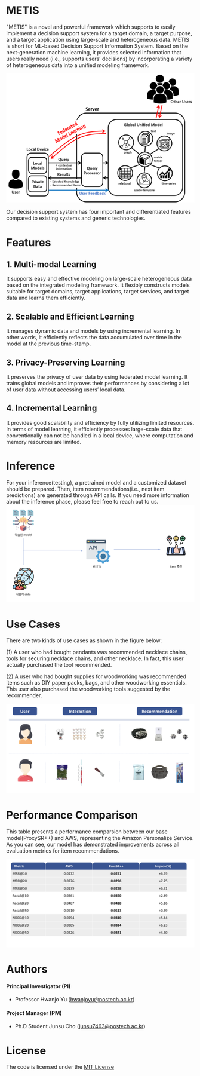 # METIS

"METIS" is a novel and powerful framework which supports to easily implement a decision support system for a target domain, a target purpose, and a target application using large-scale and heterogeneous data.
METIS is short for ML-based Decision Support Information System. 
Based on the next-generation machine learning, it provides selected information that users really need (i.e., supports users’ decisions) by incorporating a variety of heterogeneous data into a unified modeling framework.

[<img src="./blob/figures/using_scenario.png">](http://di.postech.ac.kr/)

Our decision support system has four important and differentiated features compared to existing systems and generic technologies.

# Features

## 1. Multi-modal Learning

It supports easy and effective modeling on large-scale heterogeneous data based on the integrated modeling framework. It flexibly constructs models suitable for target domains, target applications, target services, and target data and learns them efficiently.

## 2. Scalable and Efficient Learning

It manages dynamic data and models by using incremental learning. In other words, it efficiently reflects the data accumulated over time in the model at the previous time-stamp.

## 3. Privacy-Preserving Learning

It preserves the privacy of user data by using federated model learning. It trains global models and improves their performances by considering a lot of user data without accessing users’ local data.

## 4. Incremental Learning

It provides good scalability and efficiency by fully utilizing limited resources. In terms of model learning, it efficiently processes large-scale data that conventionally can not be handled in a local device, where computation and memory resources are limited.

# Inference
For your inference(testing), a pretrained model and a customized dataset should be prepared. Then, item recommendations(i.e., next item predictions) are generated through API calls. If you need more information about the inference phase, please feel free to reach out to us.
<img src="./blob/figures/Inference.png">

# Use Cases
There are two kinds of use cases as shown in the figure below:

(1) A user who had bought pendants was recommended necklace chains, tools for securing necklace chains, and other necklace. In fact, this user actually purchased the tool recommended. 

(2) A user who had bought supplies for woodworking was recommended items such as DIY paper packs, bags, and other woodworking essentials. This user also purchased the woodworking tools suggested by the recommender.

<img src="./blob/figures/user_case.png">

# Performance Comparison
This table presents a performance comparsion between our base model(ProxySR++) and AWS, representing the Amazon Personalize Service. As you can see, our model has demonstrated improvements across all evaluation metrics for item recommendations.

<img src="./blob/figures/result.png">


# Authors

#### Principal Investigator (PI)

- Professor Hwanjo Yu (hwanjoyu@postech.ac.kr)

#### Project Manager (PM)

- Ph.D Student Junsu Cho (junsu7463@postech.ac.kr)

# License

The code is licensed under the [MIT License]()
